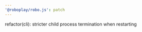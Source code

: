 ```yaml
---
'@roboplay/robo.js': patch
---
```


refactor(cli): stricter child process termination when restarting
